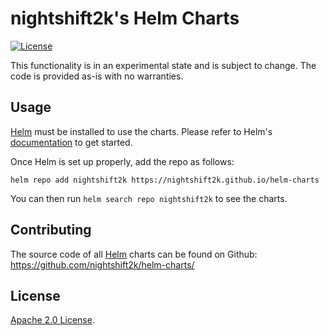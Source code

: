 # nightshift2k's Helm Charts

[![License](https://img.shields.io/badge/License-Apache%202.0-blue.svg)](https://opensource.org/licenses/Apache-2.0)

This functionality is in an experimental state and is subject to change. The code is provided as-is with no warranties. 

## Usage

[Helm](https://helm.sh) must be installed to use the charts.
Please refer to Helm's [documentation](https://helm.sh/docs/) to get started.

Once Helm is set up properly, add the repo as follows:

```console
helm repo add nightshift2k https://nightshift2k.github.io/helm-charts
```

You can then run `helm search repo nightshift2k` to see the charts.

## Contributing

The source code of all [Helm](https://helm.sh) charts can be found on Github: <https://github.com/nightshift2k/helm-charts/>

## License

<!-- Keep full URL links to repo files because this README syncs from main to gh-pages.  -->
[Apache 2.0 License](https://github.com/nightshift2k/helm-charts/blob/main/LICENSE).
